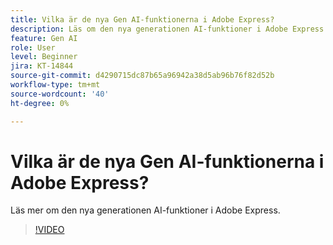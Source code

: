 ```yaml
---
title: Vilka är de nya Gen AI-funktionerna i Adobe Express?
description: Läs om den nya generationen AI-funktioner i Adobe Express
feature: Gen AI
role: User
level: Beginner
jira: KT-14844
source-git-commit: d4290715dc87b65a96942a38d5ab96b76f82d52b
workflow-type: tm+mt
source-wordcount: '40'
ht-degree: 0%

---
```


# Vilka är de nya Gen AI-funktionerna i Adobe Express?

Läs mer om den nya generationen AI-funktioner i Adobe Express.

>[!VIDEO](https://video.tv.adobe.com/v/3427018?quality=12&learn=on&hidetitle=true)

